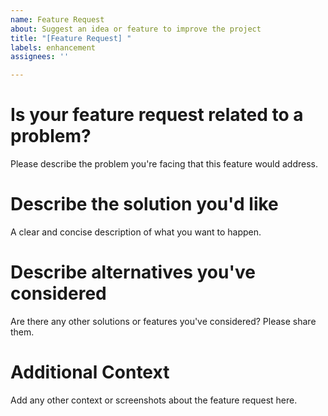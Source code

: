 ```yaml
---
name: Feature Request
about: Suggest an idea or feature to improve the project
title: "[Feature Request] "
labels: enhancement
assignees: ''

---
```


# Is your feature request related to a problem?
Please describe the problem you're facing that this feature would address.

# Describe the solution you'd like
A clear and concise description of what you want to happen.

# Describe alternatives you've considered
Are there any other solutions or features you've considered? Please share them.

# Additional Context
Add any other context or screenshots about the feature request here.